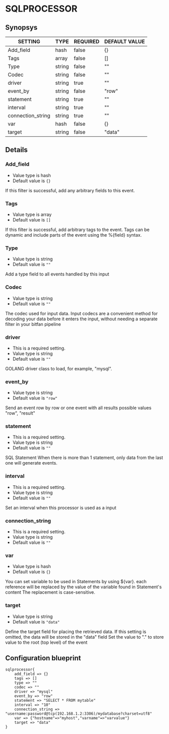 # SQLPROCESSOR


## Synopsys


|      SETTING      |  TYPE  | REQUIRED | DEFAULT VALUE |
|-------------------|--------|----------|---------------|
| Add_field         | hash   | false    | {}            |
| Tags              | array  | false    | []            |
| Type              | string | false    | ""            |
| Codec             | string | false    | ""            |
| driver            | string | true     | ""            |
| event_by          | string | false    | "row"         |
| statement         | string | true     | ""            |
| interval          | string | true     | ""            |
| connection_string | string | true     | ""            |
| var               | hash   | false    | {}            |
| target            | string | false    | "data"        |


## Details

### Add_field
* Value type is hash
* Default value is `{}`

If this filter is successful, add any arbitrary fields to this event.

### Tags
* Value type is array
* Default value is `[]`

If this filter is successful, add arbitrary tags to the event. Tags can be dynamic
and include parts of the event using the %{field} syntax.

### Type
* Value type is string
* Default value is `""`

Add a type field to all events handled by this input

### Codec
* Value type is string
* Default value is `""`

The codec used for input data. Input codecs are a convenient method for decoding
your data before it enters the input, without needing a separate filter in your bitfan pipeline

### driver
* This is a required setting.
* Value type is string
* Default value is `""`

GOLANG driver class to load, for example, "mysql".

### event_by
* Value type is string
* Default value is `"row"`

Send an event row by row or one event with all results
possible values "row", "result"

### statement
* This is a required setting.
* Value type is string
* Default value is `""`

SQL Statement
When there is more than 1 statement, only data from the last one will generate events.

### interval
* This is a required setting.
* Value type is string
* Default value is `""`

Set an interval when this processor is used as a input

### connection_string
* This is a required setting.
* Value type is string
* Default value is `""`



### var
* Value type is hash
* Default value is `{}`

You can set variable to be used in Statements by using ${var}.
each reference will be replaced by the value of the variable found in Statement's content
The replacement is case-sensitive.

### target
* Value type is string
* Default value is `"data"`

Define the target field for placing the retrieved data. If this setting is omitted,
the data will be stored in the "data" field
Set the value to "." to store value to the root (top level) of the event



## Configuration blueprint

```
sqlprocessor{
	add_field => {}
	tags => []
	type => ""
	codec => ""
	driver => "mysql"
	event_by => "row"
	statement => "SELECT * FROM mytable"
	interval => "10"
	connection_string => "username:password@tcp(192.168.1.2:3306)/mydatabase?charset=utf8"
	var => {"hostname"=>"myhost","varname"=>"varvalue"}
	target => "data"
}
```

